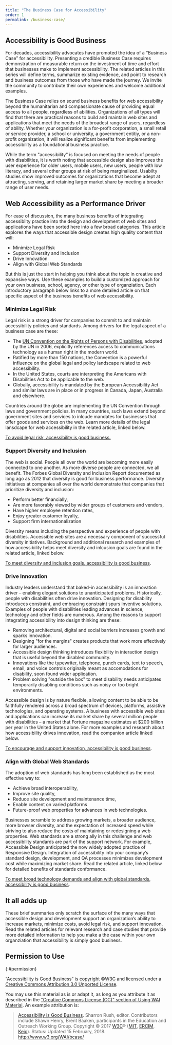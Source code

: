 ```yaml
---
title: "The Business Case for Accessibility"
order: 1
permalink: /business-case/
---
```


## Accessibility is Good Business

For decades, accessibility advocates have promoted the idea of a “Business Case” for accessibility. Presenting a credible Business Case requires demonstration of measurable return on the investment of time and effort that businesses make to implement accessibility. The related articles in this series will define terms, summarize existing evidence, and point to research and business outcomes from those who have made the journey. We invite the community to contribute their own experiences and welcome additional examples. 

The Business Case relies on sound business benefits for web accessibility beyond the humanitarian and compassionate cause of providing equal access to all people, regardless of abilities. Organizations of all types will find that there are practical reasons to build and maintain web sites and applications that meet the needs of the broadest range of users, regardless of ability. Whether your organization is a for-profit corporation, a small retail or service provider, a school or university, a government entitiy, or a non-profit organization, it will realize significant benefits from implementing accessibility as a foundational business practice. 

While the term "accessibility" is focused on meeting the needs of people with disabilities, it is worth noting that accessible design also improves the user experience for older users, mobile users, new users, people with low literacy, and several other groups at risk of being marginalized. Usabilty studies show improved outcomes for organizations that become adept at attracting, serving, and retaining larger market share by meeting a broader range of user needs.

## Web Accessibility as a Performance Driver 

For ease of discussion, the many business benefits of integrating accessibilty practice into the design and development of web sites and applications have been sorted here into a few broad categories. This article explores the ways that accessible design creates high quality content that will:
* Minimize Legal Risk
* Support Diversity and Inclusion
* Drive Innovation
* Align with Global Web Standards

But this is just the start in helping you think about the topic in creative and expansive ways. Use these examples to build a customized approach for your own business, school, agency, or other type of organziation. Each introductory paragraph below links to a more detailed article on that specific aspect of the business benefits of web accessibility.  

### Minimize Legal Risk
Legal risk is a strong driver for companies to commit to and maintain accessibility policies and standards. Among drivers for the legal aspect of a business case are these:
* The [UN Convention on the Rights of Persons with Disabilities](http://www.un.org/disabilities/default.asp?navid=12&pid=150), adopted by the UN in 2006, explicitly references access to communications technology as a human right in the modern world. 
* Ratified by more than 150 nations, the Convention is a powerful influence on the global legal and policy landscape related to web accessibility. 
* In the United States, courts are interpreting the Americans with Disabilities Act to be applicable to the web.
* Globally, accessibility is mandated by the European Accessibility Act and similar laws are in place or in progress in Canada, Japan, Australia and elsewhere. 

Countries around the globe are implementing the UN Convention through laws and government policies. In many countries, such laws extend beyond government sites and services to inlcude mandates for businesses that offer goods and services on the web. Learn more details of the legal lansdcape for web accessibility in the related article, linked below.


[To avoid legal risk, accessibility is good business.](https://github.com/w3c/wai-bcase/blob/master/_business-case/legal-risk.md)


### Support Diversity and Inclusion
The web is social. People all over the world are becoming more easily connected to one another. As more diverse people are connected, we all benefit. The Forbes Global Diversity and Inclusion Report documented as long ago as 2012 that diversity is good for business performance. Diversity initiatives at companies all over the world demonstrate that companies that prioritize diversity and inclusion:
* Perform better financially,
* Are more favorably viewed by wider groups of customers and vendors,
* Have higher employee retention rates,
* Enjoy greater customer loyalty,
* Support firm internationalization

Diversity means including the perspective and experience of people with disabilities. Accessible web sites are a necessary component of successful diversity initiatives. Background and additional research and examples of how accessibility helps meet diversity and inlcusion goals are found in the related article, linked below. 

[To meet diversity and inclusion goals, accessibility is good business](https://github.com/w3c/wai-bcase/blob/master/_business-case/diversity-inclusion.md).

### Drive Innovation
Industry leaders understand that baked-in accessibility is an innovation driver – enabling elegant solutions to unanticipated problems. Historically, people with disabilities often drive innovation. Designing for disability introduces constraint, and embracing constraint spurs inventive solutions. Examples of people with disabilities leading advances in science, technology and other fields are numerous. Among the reasons to support integrating accessibility into design thinking are these:
* Removing architectural, digital and social barriers increases growth and sparks innovation.
* Designing "for the margins" creates products that work more effectively for larger audiences.
* Accessible design thinking introduces flexibility in interaction design that is useful beyond the disabled community.
* Innovations like the typewriter, telephone, punch cards, text to speech, email, and voice controls originally meant as accomodations for disability, soon found wider application.
* Problem solving "outside the box" to meet disability needs anticipates temporarily disabling conditions such as noisy or too bright environments.

Accessible design is by nature flexible, allowing content to be able to be faithfully rendered across a broad spectrum of devices, platforms, assistive technologies, and operating systems. A business with accessible web sites and applications can increase its market share by several million people with disabilities – a market that Fortune magazine estimates at $200&nbsp;billion per year in the United States alone. For more examples and research about how accessibility drives innovation, read the companion article linked below.

[To encourage and support innovation, accessibility is good business](https://github.com/w3c/wai-bcase/blob/master/_business-case/diversity-inclusion.md).

### Align with Global Web Standards
The adoption of web standards has long been established as the most effective way to:
* Achieve broad interoperability,
* Improve site quality,
* Reduce site development and maintenance time,
* Enable content on varied platforms
* Future-proof web properties for advances in web technologies.

Businesses scramble to address growing markets, a broader audience, more browser diversity, and the expectation of increased speed while striving to also reduce the costs of maintaining or redesigning a web properties. Web standards are a strong ally in this challenge and web accessibility standards are part of the support network. For example, Accessible Design anticipated the now widely adopted practice of Responsive Design. Integration of accessibility into your company’s standard design, development, and QA processes minimizes development cost while maximizing market share. Read the related article, linked below for detailed benefits of standards conformance. 

[To meet broad technology demands and align with global standards, accessibility is good business](https://github.com/w3c/wai-bcase/blob/master/_business-case/diversity-inclusion.md).

## It all adds up
These brief summaries only scratch the surface of the many ways that accessible design and development support an organization’s ability to increase markets, minimize costs, avoid legal risk, and support innovation. Read the related articles for relevant research and case studies that provide more detailed information to help you make a the case within your own organziation that accessibility is simply good business. 

## Permission to Use
{:#permission}

“Accessibility is Good Business” is [copyright](http://www.w3.org/Consortium/Legal/ipr-notice#Copyright) ©[W3C](http://www.w3.org/) and licensed under a [Creative Commons Attribution 3.0 Unported License](http://creativecommons.org/licenses/by/3.0/).

You may use this material as is or adapt it, as long as you attribute it as described in the ["Creative Commons License (CC)" section of Using WAI Material](http://www.w3.org/WAI/about/usingWAImaterial#cc). An example attribution is:

> [Accessibility is Good Business](http://www.w3.org/WAI/bcase/). Sharron Rush, editor. Contributors include Shawn Henry, Brent Baaken, participants in the Education and Outreach Working Group. Copyright © 2017 [W3C](http://www.w3.org/)®
> ([MIT](http://www.csail.mit.edu/), [ERCIM](http://www.ercim.eu/),
> [Keio](http://www.keio.ac.jp/)). Status: Updated 15 February, 2018.
> <http://www.w3.org/WAI/bcase/>

